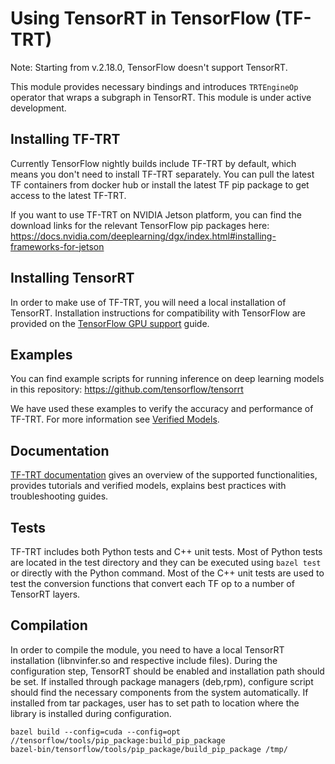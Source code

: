 # Using TensorRT in TensorFlow (TF-TRT)

Note: Starting from v.2.18.0, TensorFlow doesn't support TensorRT.

This module provides necessary bindings and introduces `TRTEngineOp` operator
that wraps a subgraph in TensorRT. This module is under active development.

## Installing TF-TRT

Currently TensorFlow nightly builds include TF-TRT by default, which means you
don't need to install TF-TRT separately. You can pull the latest TF containers
from docker hub or install the latest TF pip package to get access to the latest
TF-TRT.

If you want to use TF-TRT on NVIDIA Jetson platform, you can find the download
links for the relevant TensorFlow pip packages here:
https://docs.nvidia.com/deeplearning/dgx/index.html#installing-frameworks-for-jetson

## Installing TensorRT

In order to make use of TF-TRT, you will need a local installation of TensorRT.
Installation instructions for compatibility with TensorFlow are provided on the
[TensorFlow GPU support](https://www.tensorflow.org/install/gpu) guide.

## Examples

You can find example scripts for running inference on deep learning models in
this repository: https://github.com/tensorflow/tensorrt

We have used these examples to verify the accuracy and performance of TF-TRT.
For more information see
[Verified Models](https://docs.nvidia.com/deeplearning/frameworks/tf-trt-user-guide/index.html#verified-models).

## Documentation

[TF-TRT documentation](https://docs.nvidia.com/deeplearning/frameworks/tf-trt-user-guide/index.html)
gives an overview of the supported functionalities, provides tutorials and
verified models, explains best practices with troubleshooting guides.

## Tests

TF-TRT includes both Python tests and C++ unit tests. Most of Python tests are
located in the test directory and they can be executed using `bazel test` or
directly with the Python command. Most of the C++ unit tests are used to test
the conversion functions that convert each TF op to a number of TensorRT layers.

## Compilation

In order to compile the module, you need to have a local TensorRT installation
(libnvinfer.so and respective include files). During the configuration step,
TensorRT should be enabled and installation path should be set. If installed
through package managers (deb,rpm), configure script should find the necessary
components from the system automatically. If installed from tar packages, user
has to set path to location where the library is installed during configuration.

```shell
bazel build --config=cuda --config=opt //tensorflow/tools/pip_package:build_pip_package
bazel-bin/tensorflow/tools/pip_package/build_pip_package /tmp/
```

